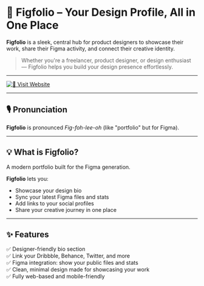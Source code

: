 # 🎨 Figfolio – Your Design Profile, All in One Place

**Figfolio** is a sleek, central hub for product designers to showcase their work, share their Figma activity, and connect their creative identity. 
> Whether you're a freelancer, product designer, or design enthusiast — Figfolio helps you build your design presence effortlessly.

---

[![🔗 Visit Website](https://img.shields.io/badge/Visit%20Website-F3D468?style=for-the-badge&logo=link&logoColor=black)](https://figfolio.vercel.app)

---

## 🎙️ Pronunciation

**Figfolio** is pronounced _Fig-foh-lee-oh_ (like "portfolio" but for Figma).

---

## 💡 What is Figfolio?

A modern portfolio built for the Figma generation.

**Figfolio** lets you:
- Showcase your design bio
- Sync your latest Figma files and stats
- Add links to your social profiles
- Share your creative journey in one place

---

## ✨ Features

✅ Designer-friendly bio section  
✅ Link your Dribbble, Behance, Twitter, and more  
✅ Figma integration: show your public files and stats  
✅ Clean, minimal design made for showcasing your work  
✅ Fully web-based and mobile-friendly  
